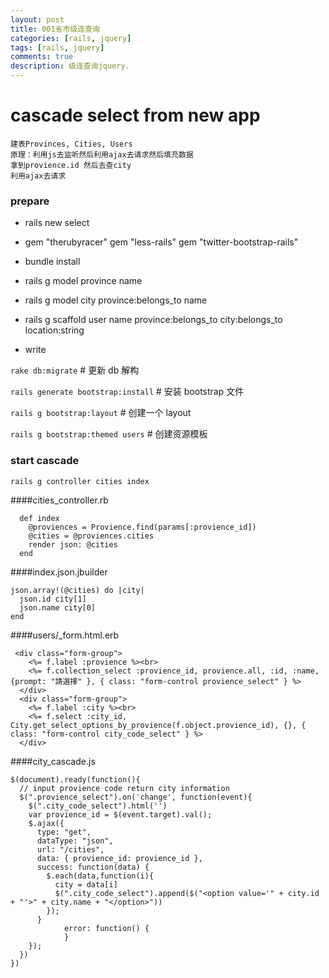 ```yaml
---
layout: post
title: 001省市级连查询
categories: [rails, jquery]
tags: [rails, jquery]
comments: true
description: 级连查询jquery.
---
```


cascade select from new app
===========================

~~~
建表Provinces, Cities, Users
原理：利用js去监听然后利用ajax去请求然后填充数据
拿到provience.id 然后去查city
利用ajax去请求
~~~

### prepare

* rails new select
* gem "therubyracer" gem "less-rails" gem "twitter-bootstrap-rails"
* bundle install
* rails g model province name
* rails g model city province:belongs_to name
* rails g scaffold user name province:belongs_to city:belongs_to location:string

* write

`rake db:migrate` # 更新 db 解构

`rails generate bootstrap:install` # 安装 bootstrap 文件

`rails g bootstrap:layout` # 创建一个 layout

`rails g bootstrap:themed users` # 创建资源模板

### start cascade

`rails g controller cities index`

####cities_controller.rb

~~~
  def index
    @proviences = Provience.find(params[:provience_id])
    @cities = @proviences.cities
    render json: @cities
  end
~~~

####index.json.jbuilder

~~~
json.array!(@cities) do |city|
  json.id city[1]
  json.name city[0]
end
~~~

####users/_form.html.erb

~~~
 <div class="form-group">
    <%= f.label :provience %><br>
    <%= f.collection_select :provience_id, provience.all, :id, :name, {prompt: "請選擇" }, { class: "form-control provience_select" } %>
  </div>
  <div class="form-group">
    <%= f.label :city %><br>
    <%= f.select :city_id, City.get_select_options_by_provience(f.object.provience_id), {}, { class: "form-control city_code_select" } %>
  </div>
~~~

####city_cascade.js

~~~
$(document).ready(function(){
  // input provience code return city information 
  $(".provience_select").on('change', function(event){
    $(".city_code_select").html('')
    var provience_id = $(event.target).val();
    $.ajax({
      type: "get",
      dataType: "json",
      url: "/cities",
      data: { provience_id: provience_id },
      success: function(data) {
        $.each(data,function(i){
          city = data[i]
          $(".city_code_select").append($("<option value='" + city.id + "'>" + city.name + "</option>"))
        });
      }
			error: function() {
			}
    });
  }) 
})
~~~

